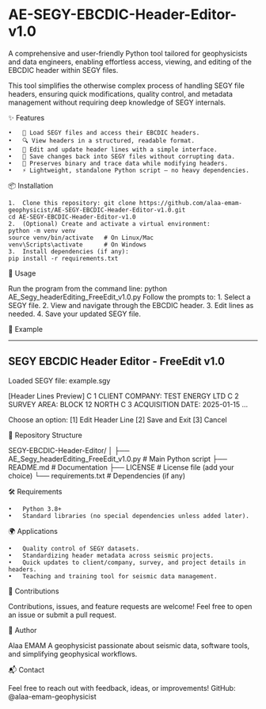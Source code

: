 # AE-SEGY-EBCDIC-Header-Editor-v1.0

A comprehensive and user-friendly Python tool tailored for geophysicists and data engineers, enabling effortless access, viewing, and editing of the EBCDIC header within SEGY files.

This tool simplifies the otherwise complex process of handling SEGY file headers, ensuring quick modifications, quality control, and metadata management without requiring deep knowledge of SEGY internals.

✨ Features

	•	📂 Load SEGY files and access their EBCDIC headers.
	•	🔍 View headers in a structured, readable format.
	•	📝 Edit and update header lines with a simple interface.
	•	💾 Save changes back into SEGY files without corrupting data.
	•	🔄 Preserves binary and trace data while modifying headers.
	•	⚡ Lightweight, standalone Python script – no heavy dependencies.

  📦 Installation
  
	1.	Clone this repository: git clone https://github.com/alaa-emam-geophysicist/AE-SEGY-EBCDIC-Header-Editor-v1.0.git 
    cd AE-SEGY-EBCDIC-Header-Editor-v1.0
    2.	(Optional) Create and activate a virtual environment:
    python -m venv venv
    source venv/bin/activate   # On Linux/Mac
    venv\Scripts\activate      # On Windows
	3.	Install dependencies (if any):
    pip install -r requirements.txt

🚀 Usage

  Run the program from the command line:
  python AE_Segy_headerEditing_FreeEdit_v1.0.py
  Follow the prompts to:
	  1.	Select a SEGY file.
	  2.	View and navigate through the EBCDIC header.
	  3.	Edit lines as needed.
	  4.	Save your updated SEGY file.


📘 Example

 ---------------------------------------
 SEGY EBCDIC Header Editor - FreeEdit v1.0
---------------------------------------
Loaded SEGY file: example.sgy

[Header Lines Preview]
C 1 CLIENT COMPANY: TEST ENERGY LTD
C 2 SURVEY AREA: BLOCK 12 NORTH
C 3 ACQUISITION DATE: 2025-01-15
...

Choose an option:
[1] Edit Header Line
[2] Save and Exit
[3] Cancel

📂 Repository Structure

SEGY-EBCDIC-Header-Editor/
│
├── AE_Segy_headerEditing_FreeEdit_v1.0.py   # Main Python script
├── README.md                                # Documentation
├── LICENSE                                  # License file (add your choice)
└── requirements.txt                         # Dependencies (if any)


🛠️ Requirements

	•	Python 3.8+
	•	Standard libraries (no special dependencies unless added later).

🌍 Applications
  
	•	Quality control of SEGY datasets.
	•	Standardizing header metadata across seismic projects.
	•	Quick updates to client/company, survey, and project details in headers.
	•	Teaching and training tool for seismic data management.

  🤝 Contributions
  
  Contributions, issues, and feature requests are welcome!
  Feel free to open an issue or submit a pull request.

👤 Author
  
  Alaa EMAM
  A geophysicist passionate about seismic data, software tools, and simplifying geophysical workflows.

  📬 Contact
  
  Feel free to reach out with feedback, ideas, or improvements!
  GitHub: @alaa-emam-geophysicist

